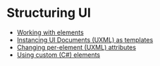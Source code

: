 # Structuring UI

* [Working with elements](uib-structuring-ui-elements.md)
* [Instancing UI Documents (UXML) as templates](uib-structuring-ui-templates.md)
* [Changing per-element (UXML) attributes](uib-structuring-ui-attributes.md)
* [Using custom (C#) elements](uib-structuring-ui-custom-elements.md)
